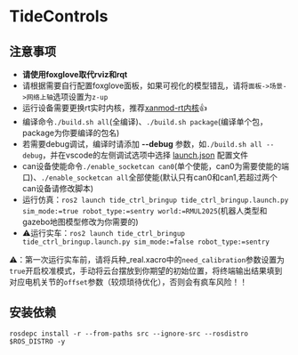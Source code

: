 # TideControls

## 注意事项

* **请使用foxglove取代rviz和rqt**
* 请根据需要自行配置foxglove面板，如果可视化的模型错乱，请将```面板->场景->网络上轴```选项设置为```z-up```
* 运行设备需要更换rt实时内核，推荐[xanmod-rt内核](https://xanmod.org/)👍
* 编译命令```./build.sh all```(全编译)、```./build.sh package```(编译单个包，package为你要编译的包名)
* 若需要debug调试，编译时请添加 **--debug** 参数，如```./build.sh all --debug```，并在vscode的左侧调试选项中选择 [launch.json](.vscode/launch.json) 配置文件
* can设备使能命令```./enable_socketcan can0```(单个使能，can0为需要使能的端口)、```./enable_socketcan all```全部使能(默认只有can0和can1,若超过两个can设备请修改脚本)
*  运行仿真：```ros2 launch tide_ctrl_bringup tide_ctrl_bringup.launch.py sim_mode:=true robot_type:=sentry world:=RMUL2025```(机器人类型和gazebo地图模型修改为你需要的)
*  ⚠️运行实车：```ros2 launch tide_ctrl_bringup tide_ctrl_bringup.launch.py sim_mode:=false robot_type:=sentry```

⚠️：第一次运行实车前，请将兵种_real.xacro中的```need_calibration```参数设置为```true```开启校准模式，手动将云台摆放到你期望的初始位置，将终端输出结果填到对应电机关节的```offset```参数（较烦琐待优化），否则会有疯车风险！！


## 安装依赖
```
rosdepc install -r --from-paths src --ignore-src --rosdistro $ROS_DISTRO -y
```
